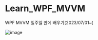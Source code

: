 # Learn_WPF_MVVM
WPF MVVM 일주일 만에 배우기(2023/07/01~)

![image](http://acornpub.co.kr/tb/detail/book/dx/pa/1610977500ZmulFASo.jpg)
